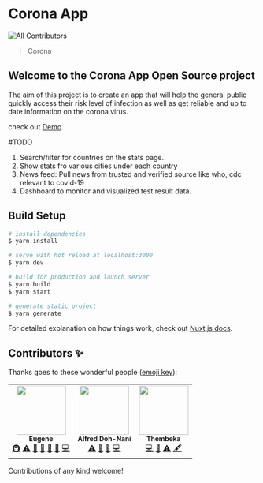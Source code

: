# Corona App
<!-- ALL-CONTRIBUTORS-BADGE:START - Do not remove or modify this section -->
[![All Contributors](https://img.shields.io/badge/all_contributors-3-orange.svg?style=flat-square)](#contributors-)
<!-- ALL-CONTRIBUTORS-BADGE:END -->

> Corona

## Welcome to the Corona App Open Source project

The aim of this project is to create an app that will help the general public quickly access their risk level of infection as well as get reliable and up to date information on the corona virus.


check out [Demo](https://corona-gh.firebaseapp.com/).

#TODO
1. Search/filter for countries on the stats page.
2. Show stats fro various cities under each country
3. News feed: Pull news from trusted and verified source like who, cdc relevant to covid-19 
4. Dashboard to monitor and visualized test result data.


## Build Setup

```bash
# install dependencies
$ yarn install

# serve with hot reload at localhost:3000
$ yarn dev

# build for production and launch server
$ yarn build
$ yarn start

# generate static project
$ yarn generate
```
For detailed explanation on how things work, check out [Nuxt.js docs](https://nuxtjs.org).


## Contributors ✨

Thanks goes to these wonderful people ([emoji key](https://allcontributors.org/docs/en/emoji-key)):

<!-- ALL-CONTRIBUTORS-LIST:START - Do not remove or modify this section -->
<!-- prettier-ignore-start -->
<!-- markdownlint-disable -->
<table>
  <tr>
    <td align="center"><a href="https://eadortsu.com"><img src="https://avatars2.githubusercontent.com/u/40460447?v=4" width="100px;" alt=""/><br /><sub><b>Eugene</b></sub></a><br /><a href="#infra-eadortsu" title="Infrastructure (Hosting, Build-Tools, etc)">🚇</a> <a href="https://github.com/eadortsu/corona/commits?author=eadortsu" title="Tests">⚠️</a> <a href="https://github.com/eadortsu/corona/commits?author=eadortsu" title="Documentation">📖</a> <a href="#design-eadortsu" title="Design">🎨</a> <a href="#maintenance-eadortsu" title="Maintenance">🚧</a> <a href="https://github.com/eadortsu/corona/pulls?q=is%3Apr+reviewed-by%3Aeadortsu" title="Reviewed Pull Requests">👀</a> <a href="https://github.com/eadortsu/corona/commits?author=eadortsu" title="Code">💻</a></td>
    <td align="center"><a href="https://github.com/mesteralfreddohnani"><img src="https://avatars1.githubusercontent.com/u/54582881?v=4" width="100px;" alt=""/><br /><sub><b>Alfred Doh-Nani</b></sub></a><br /><a href="https://github.com/eadortsu/corona/commits?author=mesteralfreddohnani" title="Tests">⚠️</a> <a href="https://github.com/eadortsu/corona/commits?author=mesteralfreddohnani" title="Documentation">📖</a> <a href="#design-mesteralfreddohnani" title="Design">🎨</a> <a href="https://github.com/eadortsu/corona/commits?author=mesteralfreddohnani" title="Code">💻</a></td>
    <td align="center"><a href="https://github.com/thembekageorge"><img src="https://avatars2.githubusercontent.com/u/20106105?v=4" width="100px;" alt=""/><br /><sub><b>Thembeka</b></sub></a><br /><a href="https://github.com/eadortsu/corona/commits?author=thembekageorge" title="Code">💻</a> <a href="#ideas-thembekageorge" title="Ideas, Planning, & Feedback">🤔</a> <a href="https://github.com/eadortsu/corona/commits?author=thembekageorge" title="Tests">⚠️</a> <a href="#content-thembekageorge" title="Content">🖋</a></td>
  </tr>
</table>

<!-- markdownlint-enable -->
<!-- prettier-ignore-end -->
<!-- ALL-CONTRIBUTORS-LIST:END -->

Contributions of any kind welcome!


